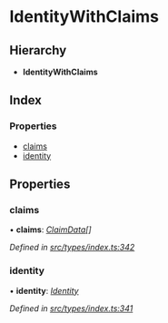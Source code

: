 # IdentityWithClaims

## Hierarchy

* **IdentityWithClaims**

## Index

### Properties

* [claims](identitywithclaims.md#claims)
* [identity](identitywithclaims.md#identity)

## Properties

### claims

• **claims**: [_ClaimData_](claimdata.md)_\[\]_

_Defined in_ [_src/types/index.ts:342_](https://github.com/PolymathNetwork/polymesh-sdk/blob/bf2b7a12/src/types/index.ts#L342)

### identity

• **identity**: [_Identity_](../classes/identity.md)

_Defined in_ [_src/types/index.ts:341_](https://github.com/PolymathNetwork/polymesh-sdk/blob/bf2b7a12/src/types/index.ts#L341)

